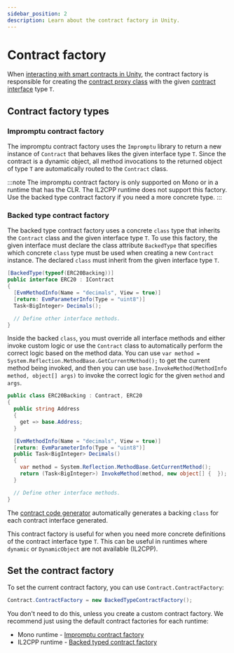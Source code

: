 ```yaml
---
sidebar_position: 2
description: Learn about the contract factory in Unity.
---
```


# Contract factory

When [interacting with smart contracts in Unity](index.md), the contract factory is responsible for
creating the [contract proxy class](contract-proxy-class.md) with the given
[contract interface](contract-interface.md) type `T`.

## Contract factory types

### Impromptu contract factory

The impromptu contract factory uses the `Impromptu` library to return a new instance of `Contract`
that behaves likes the given interface type `T`.
Since the contract is a dynamic object, all method invocations to the returned object of type `T`
are automatically routed to the `Contract` class.

:::note
The impromptu contract factory is only supported on Mono or in a runtime that has the CLR.
The IL2CPP runtime does not support this factory.
Use the backed type contract factory if you need a more concrete type.
:::

### Backed type contract factory

The backed type contract factory uses a concrete `class` type that inherits the `Contract` class and
the given interface type `T`.
To use this factory, the given interface must declare the class attribute `BackedType`
that specifies which concrete `class` type must be used when creating a new `Contract` instance.
The declared `class` must inherit from the given interface type `T`.

```csharp
[BackedType(typeof(ERC20Backing))]
public interface ERC20 : IContract
{
  [EvmMethodInfo(Name = "decimals", View = true)]
  [return: EvmParameterInfo(Type = "uint8")]
  Task<BigInteger> Decimals();

  // Define other interface methods.
}
```

Inside the backed `class`, you must override all interface methods and either invoke custom logic or
use the `Contract` class to automatically perform the correct logic based on the method data.
You can use `var method = System.Reflection.MethodBase.GetCurrentMethod();` to get the current
method being invoked, and then you can use `base.InvokeMethod(MethodInfo method, object[] args)` to
invoke the correct logic for the given `method` and `args`.

```csharp
public class ERC20Backing : Contract, ERC20
{
  public string Address
  {
    get => base.Address;
  }

  [EvmMethodInfo(Name = "decimals", View = true)]
  [return: EvmParameterInfo(Type = "uint8")]
  public Task<BigInteger> Decimals()
  {
    var method = System.Reflection.MethodBase.GetCurrentMethod();
    return (Task<BigInteger>) InvokeMethod(method, new object[] {  });
  }

  // Define other interface methods.
}
```

The [contract code generator](index.md#generate-contract-code) automatically generates a backing
`class` for each contract interface generated.

This contract factory is useful for when you need more concrete definitions of the contract
interface type `T`.
This can be useful in runtimes where `dynamic` or `DynamicObject` are not available (IL2CPP).

## Set the contract factory

To set the current contract factory, you can use `Contract.ContractFactory`:

```csharp
Contract.ContractFactory = new BackedTypeContractFactory();
```

You don't need to do this, unless you create a custom contract factory.
We recommend just using the default contract factories for each runtime:

- Mono runtime - [Impromptu contract factory](#impromptu-contract-factory)
- IL2CPP runtime - [Backed typed contract factory](#backed-type-contract-factory)
